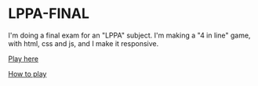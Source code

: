 # LPPA-FINAL
I'm doing a final exam for an "LPPA" subject. I'm making a "4 in line" game, with html, css and js, and I make it responsive.

[Play here](https://fernandofrank.github.io/LPPA-FINAL/)


[How to play](https://en.wikipedia.org/wiki/Connect_Four)

